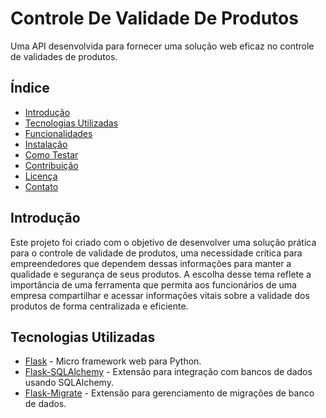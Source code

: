 # Controle De Validade De Produtos

Uma API desenvolvida para fornecer uma solução web eficaz no controle de validades de produtos.

## Índice

- [Introdução](#introdução)
- [Tecnologias Utilizadas](#tecnologias-utilizadas)
- [Funcionalidades](#funcionalidades)
- [Instalação](#instalação)
- [Como Testar](#como-testar)
- [Contribuição](#contribuição)
- [Licença](#licença)
- [Contato](#contato)

## Introdução

Este projeto foi criado com o objetivo de desenvolver uma solução prática para o controle de validade de produtos, uma necessidade crítica para empreendedores que dependem dessas informações para manter a qualidade e segurança de seus produtos. A escolha desse tema reflete a importância de uma ferramenta que permita aos funcionários de uma empresa compartilhar e acessar informações vitais sobre a validade dos produtos de forma centralizada e eficiente.

## Tecnologias Utilizadas

- [Flask](https://flask.palletsprojects.com) - Micro framework web para Python.
- [Flask-SQLAlchemy](https://flask-sqlalchemy.palletsprojects.com) - Extensão para integração com bancos de dados usando SQLAlchemy.
- [Flask-Migrate](https://flask-migrate.readthedocs.io/en/latest/) - Extensão para gerenciamento de migrações de banco de dados.
